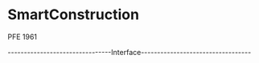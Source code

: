 # SmartConstruction
 PFE 1961

 --------------------------------Interface----------------------------------
